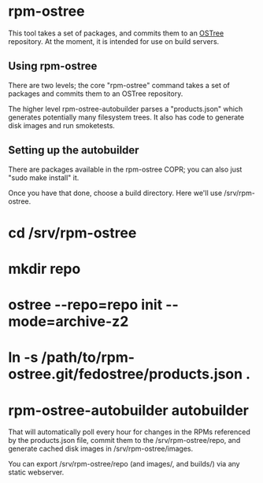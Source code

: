 rpm-ostree
==========

This tool takes a set of packages, and commits them to an
[OSTree](https://wiki.gnome.org/Projects/OSTree) repository.  At the
moment, it is intended for use on build servers.

Using rpm-ostree
----------------

There are two levels; the core "rpm-ostree" command takes a set of
packages and commits them to an OSTree repository.

The higher level rpm-ostree-autobuilder parses a "products.json" which
generates potentially many filesystem trees.  It also has code to
generate disk images and run smoketests.


Setting up the autobuilder
--------------------------

There are packages available in the rpm-ostree COPR; you can also
just "sudo make install" it.

Once you have that done, choose a build directory.  Here we'll use
/srv/rpm-ostree.

 # cd /srv/rpm-ostree
 # mkdir repo
 # ostree --repo=repo init --mode=archive-z2
 # ln -s /path/to/rpm-ostree.git/fedostree/products.json .
 # rpm-ostree-autobuilder autobuilder

That will automatically poll every hour for changes in the RPMs
referenced by the products.json file, commit them to the
/srv/rpm-ostree/repo, and generate cached disk images in
/srv/rpm-ostree/images.

You can export /srv/rpm-ostree/repo (and images/, and builds/) via any
static webserver.

